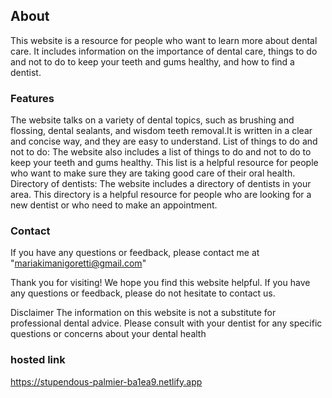 ## About
This website is a resource for people who want to learn more about dental care. It includes information on the importance of dental care, things to do and not to do to keep your teeth and gums healthy, and how to find a dentist.

### Features

  The website talks  on a variety of dental topics, such as brushing and flossing, dental sealants, and wisdom teeth removal.It is written in a clear and concise way, and they are easy to understand.
List of things to do and not to do: The website also includes a list of things to do and not to do to keep your teeth and gums healthy. This list is a helpful resource for people who want to make sure they are taking good care of their oral health.
Directory of dentists: The website includes a directory of dentists in your area. This directory is a helpful resource for people who are looking for a new dentist or who need to make an appointment.


### Contact
If you have any questions or feedback, please contact me at "mariakimanigoretti@gmail.com"

Thank you for visiting!
We hope you find this website helpful. If you have any questions or feedback, please do not hesitate to contact us.

Disclaimer
The information on this website is not a substitute for professional dental advice. Please consult with your dentist for any specific questions or concerns about your dental health


### hosted link
 https://stupendous-palmier-ba1ea9.netlify.app
